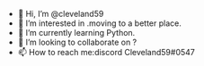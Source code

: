 - 👋 Hi, I’m @cleveland59
- 👀 I’m interested in .moving to a better place.
- 🌱 I’m currently learning Python.
- 💞️ I’m looking to collaborate on ?
- 📫 How to reach me:discord Cleveland59#0547

<!---
cleveland59/cleveland59 is a ✨ special ✨ repository because its `README.md` (this file) appears on your GitHub profile.
You can click the Preview link to take a look at your changes.
--->
